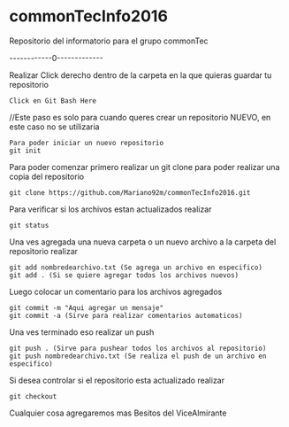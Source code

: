 # commonTecInfo2016

Repositorio del informatorio para el grupo commonTec

------------0-------------

Realizar Click derecho dentro de la carpeta en la que quieras guardar tu repositorio

    Click en Git Bash Here

//Este paso es solo para cuando queres crear un repositorio NUEVO, en este caso no se utilizaria

    Para poder iniciar un nuevo repositorio
    git init

Para poder comenzar primero realizar un git clone para poder realizar una copia del repositorio

    git clone https://github.com/Mariano92m/commonTecInfo2016.git


Para verificar si los archivos estan actualizados realizar

    git status

Una ves agregada una nueva carpeta o un nuevo archivo a la carpeta del repositorio realizar

    git add nombredearchivo.txt (Se agrega un archivo en especifico)
    git add . (Si se quiere agregar todos los archivos nuevos)

Luego colocar un comentario para los archivos agregados

    git commit -m "Aqui agregar un mensaje"
    git commit -a (Sirve para realizar comentarios automaticos)

Una ves terminado eso realizar un push

    git push . (Sirve para pushear todos los archivos al repositorio)
    git push nombredearchivo.txt (Se realiza el push de un archivo en especifico)

Si desea controlar si el repositorio esta actualizado realizar

    git checkout



Cualquier cosa agregaremos mas
Besitos del ViceAlmirante
